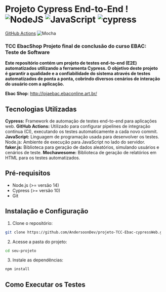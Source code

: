 # Projeto Cypress End-to-End !![NodeJS](https://img.shields.io/badge/node.js-6DA55F?style=for-the-badge&logo=node.js&logoColor=white) ![JavaScript](https://img.shields.io/badge/javascript-%23323330.svg?style=for-the-badge&logo=javascript&logoColor=%23F7DF1E) ![cypress](https://img.shields.io/badge/-cypress-%23E5E5E5?style=for-the-badge&logo=cypress&logoColor=058a5e)
[GitHub Actions](https://img.shields.io/badge/github%20actions-%232671E5.svg?style=for-the-badge&logo=githubactions&logoColor=white) ![Mocha](https://img.shields.io/badge/-mocha-%238D6748?style=for-the-badge&logo=mocha&logoColor=white)

### TCC EbacShop Projeto final de conclusão do curso EBAC: Teste de Software

**Este repositório contém um projeto de testes end-to-end (E2E) automatizados utilizando a ferramenta Cypress. O objetivo deste projeto é garantir a qualidade e a confiabilidade do sistema através de testes automatizados de ponta a ponta, cobrindo diversos cenários de interação do usuário com a aplicação.**

**Ebac Shop**: http://lojaebac.ebaconline.art.br/

## Tecnologias Utilizadas
**Cypress:** Framework de automação de testes end-to-end para aplicações web.
**GitHub Actions:** Utilizado para configurar pipelines de integração contínua (CI), executando os testes automaticamente a cada novo commit.
**JavaScript:** Linguagem de programação usada para desenvolver os testes.
Node.js: Ambiente de execução para JavaScript no lado do servidor.
**faker.js:** Biblioteca para geração de dados aleatórios, simulando usuários e cenários de teste.
**Mochawesome:** Biblioteca de geração de relatórios em HTML para os testes automatizados.


## Pré-requisitos
- Node.js (>= versão 14)
- Cypress (>= versão 10)
- Git

## Instalação e Configuração

1. Clone o repositório:
```bash
git clone https://github.com/AndersoonDev/projeto-TCC-Ebac-cypressWeb.git
```
2. Acesse a pasta do projeto:
```bash
cd seu-projeto
```
3. Instale as dependências:
```bash
npm install
```
## Como Executar os Testes


